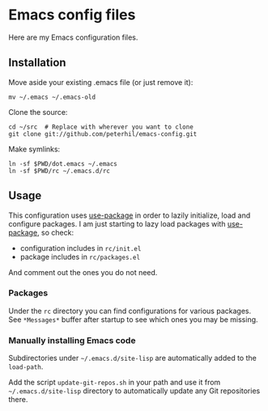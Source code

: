 # Emacs config files

Here are my Emacs configuration files.

## Installation

Move aside your existing .emacs file (or just remove it):

    mv ~/.emacs ~/.emacs-old

Clone the source:

    cd ~/src  # Replace with wherever you want to clone
    git clone git://github.com/peterhil/emacs-config.git


Make symlinks:

    ln -sf $PWD/dot.emacs ~/.emacs
    ln -sf $PWD/rc ~/.emacs.d/rc

## Usage

This configuration uses [use-package][] in order to lazily initialize, load and configure packages. I am just starting to lazy load packages with [use-package][], so check:

- configuration includes in `rc/init.el`
- package includes in `rc/packages.el`

And comment out the ones you do not need.

### Packages

Under the `rc` directory you can find configurations for various packages. See `*Messages*` buffer after startup to see which ones you may be missing.

### Manually installing Emacs code

Subdirectories under `~/.emacs.d/site-lisp` are automatically added to the `load-path`.

Add the script `update-git-repos.sh` in your path and use it from `~/.emacs.d/site-lisp` directory to automatically update any Git repositories there.

[use-package]: https://github.com/jwiegley/use-package
